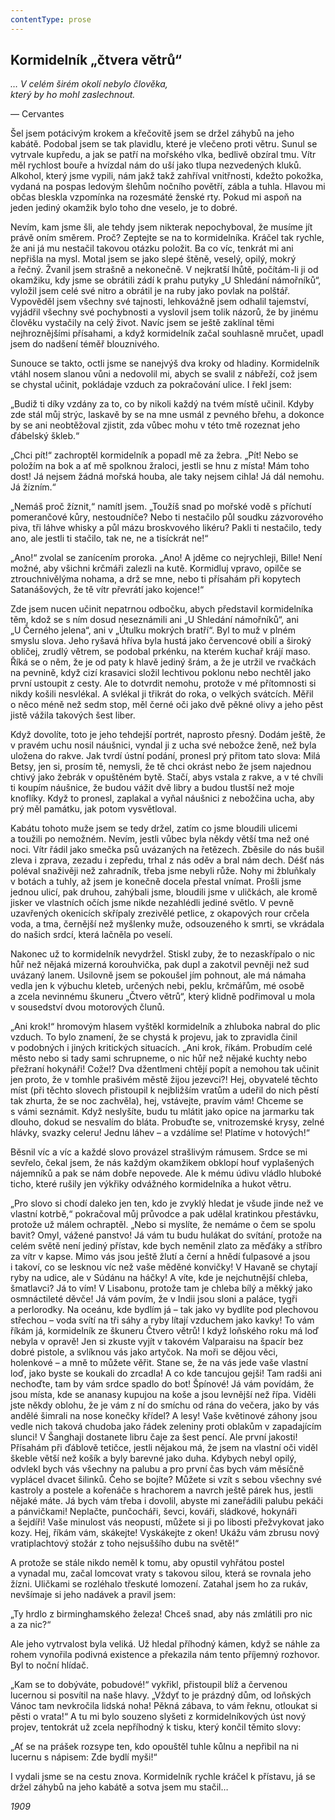 ```yaml
---
contentType: prose
---
```


## Kormidelník „čtvera větrů“

_… V celém širém okolí nebylo člověka,  
který by ho mohl zaslechnout._

— Cervantes

  

Šel jsem potácivým krokem a křečovitě jsem se držel záhybů na jeho kabátě. Podobal jsem se tak plavidlu, které je vlečeno proti větru. Sunul se vytrvale kupředu, a jak se patří na mořského vlka, bedlivě obzíral tmu. Vítr měl rychlost bouře a hvízdal nám do uší jako tlupa nezvedených kluků. Alkohol, který jsme vypili, nám jakž takž zahříval vnitřnosti, kdežto pokožka, vydaná na pospas ledovým šlehům nočního povětří, zábla a tuhla. Hlavou mi občas bleskla vzpomínka na rozesmáté ženské rty. Pokud mi aspoň na jeden jediný okamžik bylo toho dne veselo, je to dobré.

Nevím, kam jsme šli, ale tehdy jsem nikterak nepochyboval, že musíme jít právě oním směrem. Proč? Zeptejte se na to kormidelníka. Kráčel tak rychle, že ani já mu nestačil takovou otázku položit. Ba co víc, tenkrát mi ani nepřišla na mysl. Motal jsem se jako slepé štěně, veselý, opilý, mokrý a řečný. Žvanil jsem strašně a nekonečně. V nejkratší lhůtě, počítám-li ji od okamžiku, kdy jsme se obrátili zádí k prahu putyky „U Shledání námořníků“, vyložil jsem celé své nitro a obrátil je na ruby jako povlak na polštář. Vypověděl jsem všechny své tajnosti, lehkovážně jsem odhalil tajemství, vyjádřil všechny své pochybnosti a vyslovil jsem tolik názorů, že by jinému člověku vystačily na celý život. Navíc jsem se ještě zaklínal těmi nejhroznějšími přísahami, a když kormidelník začal souhlasně mručet, upadl jsem do nadšení téměř blouznivého.

Sunouce se takto, octli jsme se nanejvýš dva kroky od hladiny. Kormidelník vtáhl nosem slanou vůni a nedovolil mi, abych se svalil z nábřeží, což jsem se chystal učinit, pokládaje vzduch za pokračování ulice. I řekl jsem:

„Budiž ti díky vzdány za to, co by nikoli každý na tvém místě učinil. Kdyby zde stál můj strýc, laskavě by se na mne usmál z pevného břehu, a dokonce by se ani neobtěžoval zjistit, zda vůbec mohu v této tmě rozeznat jeho ďábelský škleb.“

„Chci pít!“ zachroptěl kormidelník a popadl mě za žebra. „Pít! Nebo se položím na bok a ať mě spolknou žraloci, jestli se hnu z místa! Mám toho dost! Já nejsem žádná mořská houba, ale taky nejsem cihla! Já dál nemohu. Já žízním.“

„Nemáš proč žíznit,“ namítl jsem. „Toužíš snad po mořské vodě s příchutí pomerančové kůry, nestoudníče? Nebo ti nestačilo půl soudku zázvorového piva, tři láhve whisky a půl mázu broskvového likéru? Pakli ti nestačilo, tedy ano, ale jestli ti stačilo, tak ne, ne a tisíckrát ne!“

„Ano!“ zvolal se zanícením proroka. „Ano! A jděme co nejrychleji, Bille! Není možné, aby všichni krčmáři zalezli na kutě. Kormidluj vpravo, opilče se ztrouchnivělýma nohama, a drž se mne, nebo ti přísahám při kopytech Satanášových, že tě vítr převrátí jako kojence!“

Zde jsem nucen učinit nepatrnou odbočku, abych představil kormidelníka těm, kdož se s ním dosud neseznámili ani „U Shledání námořníků“, ani „U Černého jelena“, ani v „Útulku mokrých bratří“. Byl to muž v plném smyslu slova. Jeho ryšavá hříva byla hustá jako červencové obilí a široký obličej, zrudlý větrem, se podobal prkénku, na kterém kuchař krájí maso. Říká se o něm, že je od paty k hlavě jediný šrám, a že je utržil ve rvačkách na pevnině, když cizí krasavici složil lechtivou poklonu nebo nechtěl jako první ustoupit z cesty. Ale to dotvrdit nemohu, protože v mé přítomnosti si nikdy košili nesvlékal. A svlékal ji třikrát do roka, o velkých svátcích. Měřil o něco méně než sedm stop, měl černé oči jako dvě pěkné olivy a jeho pěst jistě vážila takových šest liber.

Když dovolíte, toto je jeho tehdejší portrét, naprosto přesný. Dodám ještě, že v pravém uchu nosil náušnici, vyndal ji z ucha své nebožce ženě, než byla uložena do rakve. Jak tvrdí ústní podání, pronesl prý přitom tato slova: Milá Betsy, jen si, prosím tě, nemysli, že tě chci okrást nebo že jsem najednou chtivý jako žebrák v opuštěném bytě. Stačí, abys vstala z rakve, a v té chvíli ti koupím náušnice, že budou vážit dvě libry a budou tlustší než moje knoflíky. Když to pronesl, zaplakal a vyňal náušnici z nebožčina ucha, aby prý měl památku, jak potom vysvětloval.

Kabátu tohoto muže jsem se tedy držel, zatím co jsme bloudili ulicemi a toužili po nemožném. Nevím, jestli vůbec byla někdy větší tma než oné noci. Vítr řádil jako smečka psů uvázaných na řetězech. Zběsile do nás bušil zleva i zprava, zezadu i zepředu, trhal z nás oděv a bral nám dech. Déšť nás poléval snaživěji než zahradník, třeba jsme nebyli růže. Nohy mi žbluňkaly v botách a tuhly, až jsem je konečně docela přestal vnímat. Prošli jsme jednou ulicí, pak druhou, zahýbali jsme, bloudili jsme v uličkách, ale kromě jisker ve vlastních očích jsme nikde nezahlédli jediné světlo. V pevně uzavřených okenicích skřípaly zrezivělé petlice, z okapových rour crčela voda, a tma, černější než myšlenky muže, odsouzeného k smrti, se vkrádala do našich srdcí, která lačněla po veselí.

Nakonec už to kormidelník nevydržel. Stiskl zuby, že to nezaskřípalo o nic hůř než nějaká mizerná korouhvička, pak dupl a zakotvil pevněji než sud uvázaný lanem. Usilovně jsem se pokoušel jím pohnout, ale má námaha vedla jen k výbuchu kleteb, určených nebi, peklu, krčmářům, mé osobě a zcela nevinnému škuneru „Čtvero větrů“, který klidně podřimoval u mola v sousedství dvou motorových člunů.

„Ani krok!“ hromovým hlasem vyštěkl kormidelník a zhluboka nabral do plic vzduch. To bylo znamení, že se chystá k projevu, jak to zpravidla činil v podobných i jiných kritických situacích. „Ani krok, říkám. Probudím celé město nebo si tady sami schrupneme, o nic hůř než nějaké kuchty nebo přežraní hokynáři! Cože!? Dva džentlmeni chtějí popít a nemohou tak učinit jen proto, že v tomhle prašivém městě žijou jezevci?! Hej, obyvatelé těchto míst (při těchto slovech přistoupil k nejbližším vratům a udeřil do nich pěstí tak zhurta, že se noc zachvěla), hej, vstávejte, pravím vám! Chceme se s vámi seznámit. Když neslyšíte, budu tu mlátit jako opice na jarmarku tak dlouho, dokud se nesvalím do bláta. Probuďte se, vnitrozemské krysy, zelné hlávky, svazky celeru! Jednu láhev – a vzdálíme se! Platíme v hotových!“

Běsnil víc a víc a každé slovo provázel strašlivým rámusem. Srdce se mi sevřelo, čekal jsem, že nás každým okamžikem obklopí houf vyplašených nájemníků a pak se nám dobře nepovede. Ale k mému údivu vládlo hluboké ticho, které rušily jen výkřiky odvážného kormidelníka a hukot větru.

„Pro slovo si chodí daleko jen ten, kdo je zvyklý hledat je všude jinde než ve vlastní kotrbě,“ pokračoval můj průvodce a pak udělal kratinkou přestávku, protože už málem ochraptěl. „Nebo si myslíte, že nemáme o čem se spolu bavit? Omyl, vážené panstvo! Já vám tu budu hulákat do svítání, protože na celém světě není jediný přístav, kde bych neměnil zlato za měďáky a stříbro za vítr v kapse. Mimo vás jsou ještě žlutí a černí a hnědí ťulpasové a jsou i takoví, co se lesknou víc než vaše měděné konvičky! V Havaně se chytají ryby na udice, ale v Súdánu na háčky! A víte, kde je nejchutnější chleba, šmatlavci? Já to vím! V Lisabonu, protože tam je chleba bílý a měkký jako osmnáctileté děvče! Já vám povím, že v Indii jsou sloni a paláce, tygři a perlorodky. Na oceánu, kde bydlím já – tak jako vy bydlíte pod plechovou střechou – voda svítí na tři sáhy a ryby lítají vzduchem jako kavky! To vám říkám já, kormidelník ze škuneru Čtvero větrů! I když loňského roku má loď nebyla v opravě! Jen si zkuste vyjít v takovém Valparaisu na špacír bez dobré pistole, a svlík­nou vás jako artyčok. Na moři se dějou věci, holenkové – a mně to můžete věřit. Stane se, že na vás jede vaše vlastní loď, jako byste se koukali do zrcadla! A co kde tancujou gejši! Tam radši ani nechoďte, tam by vám srdce spadlo do bot! Špínové! Já vám povídám, že jsou místa, kde se ananasy kupujou na koše a jsou levnější než řípa. Viděli jste někdy oblohu, že je vám z ní do smíchu od rána do večera, jako by vás andělé šimrali na nose konečky křídel? A lesy! Vaše květinové záhony jsou vedle nich taková chudoba jako řádek zeleniny proti oblakům v zapadajícím slunci! V Šanghaji dostanete libru čaje za šest pencí. Ale první jakosti! Přísahám při ďáblově tetičce, jestli nějakou má, že jsem na vlastní oči viděl škeble větší než košík a byly barevné jako duha. Kdybych nebyl opilý, odvlekl bych vás všechny na palubu a pro první čas bych vám měsíčně vyplácel dvacet šilinků. Čeho se bojíte? Můžete si vzít s sebou všechny své kastroly a postele a kořenáče s hrachorem a navrch ještě párek hus, jestli nějaké máte. Já bych vám třeba i dovolil, abyste mi zaneřádili palubu pekáči a pánvičkami! Neplačte, punčocháři, ševci, kováři, sládkové, hokynáři a šejdíři! Vaše minulost vás neopustí, můžete si ji po libosti přežvykovat jako kozy. Hej, říkám vám, skákejte! Vyskákejte z oken! Ukážu vám zbrusu nový vratiplachtový stožár z toho nejsuššího dubu na světě!“

A protože se stále nikdo neměl k tomu, aby opustil vyhřátou postel a vynadal mu, začal lomcovat vraty s takovou silou, která se rovnala jeho žízni. Uličkami se rozléhalo třeskuté lomození. Zatahal jsem ho za rukáv, nevšímaje si jeho nadávek a pravil jsem:

„Ty hrdlo z birminghamského železa! Chceš snad, aby nás zmlátili pro nic a za nic?“

Ale jeho vytrvalost byla veliká. Už hledal příhodný kámen, když se náhle za rohem vynořila podivná existence a překazila nám tento příjemný rozhovor. Byl to noční hlídač.

„Kam se to dobýváte, pobudové!“ vykřikl, přistoupil blíž a červenou lucernou si posvítil na naše hlavy. „Vždyť to je prázdný dům, od loňských Vánoc tam nevkročila lidská noha! Pěkná zábava, to vám řeknu, otloukat si pěsti o vrata!“ A tu mi bylo souzeno slyšeti z kormidelníkových úst nový projev, tentokrát už zcela nepříhodný k tisku, který končil těmito slovy:

„Ať se na prášek rozsype ten, kdo opouštěl tuhle kůlnu a nepřibil na ni lucernu s nápisem: Zde bydlí myši!“

I vydali jsme se na cestu znova. Kormidelník rychle kráčel k přístavu, já se držel záhybů na jeho kabátě a sotva jsem mu stačil…

_1909_

